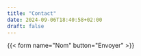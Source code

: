 ```yaml
---
title: "Contact"
date: 2024-09-06T18:40:58+02:00
draft: false
---
```


{{< form name="Nom" button="Envoyer" >}}
